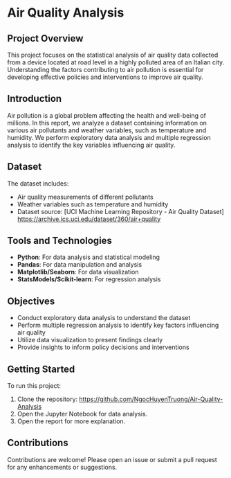 # **Air Quality Analysis**

## **Project Overview**
This project focuses on the statistical analysis of air quality data collected from a device located at road level in a highly polluted area of an Italian city. Understanding the factors contributing to air pollution is essential for developing effective policies and interventions to improve air quality.

## **Introduction**
Air pollution is a global problem affecting the health and well-being of millions. In this report, we analyze a dataset containing information on various air pollutants and weather variables, such as temperature and humidity. We perform exploratory data analysis and multiple regression analysis to identify the key variables influencing air quality.

## **Dataset**
The dataset includes:
- Air quality measurements of different pollutants
- Weather variables such as temperature and humidity
- Dataset source: [UCI Machine Learning Repository - Air Quality Dataset] https://archive.ics.uci.edu/dataset/360/air+quality

## **Tools and Technologies**
- **Python**: For data analysis and statistical modeling
- **Pandas**: For data manipulation and analysis
- **Matplotlib/Seaborn**: For data visualization
- **StatsModels/Scikit-learn**: For regression analysis

## **Objectives**
- Conduct exploratory data analysis to understand the dataset
- Perform multiple regression analysis to identify key factors influencing air quality
- Utilize data visualization to present findings clearly
- Provide insights to inform policy decisions and interventions

## **Getting Started**
To run this project:
1. Clone the repository:  https://github.com/NgocHuyenTruong/Air-Quality-Analysis
2. Open the Jupyter Notebook for data analysis.
3. Open the report for more explanation.

## **Contributions**
Contributions are welcome! Please open an issue or submit a pull request for any enhancements or suggestions.
